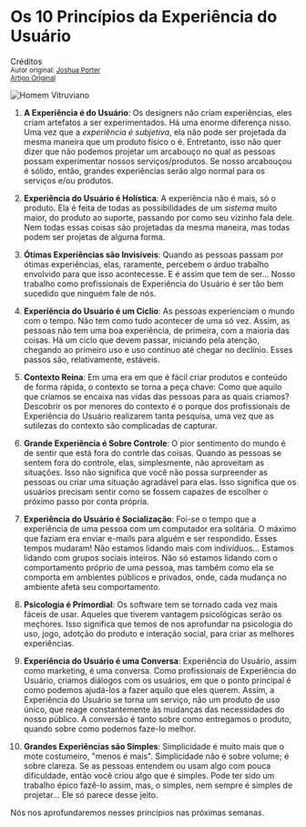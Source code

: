 Os 10 Princípios da Experiência do Usuário
===================
Créditos<br/>
<small>Autor original: [Joshua Porter](http://52weeksofux.com/)<br/>[Artigo Original](http://52weeksofux.com/post/475093254/10-principles-of-ux)</small>

![Homem Vitruviano](http://media.tumblr.com/tumblr_kzwf8c8eRA1qz7ace.jpg "Homem Vitruviano")

1. **A Experiência é do Usuário**: Os designers não criam experiências, eles criam artefatos a ser experimentados. Há uma enorme diferença nisso. Uma vez que a *experiência é subjetiva*, ela não pode ser projetada da mesma maneira que um produto físico o é. Entretanto, isso não quer dizer que não podemos projetar um arcabouço no qual as pessoas possam experimentar nossos serviços/produtos. Se nosso arcabouçou é sólido, então, grandes experiências serão algo normal para os serviços e/ou produtos.

2. **Experiência do Usuário é Holística**: A experiência não é mais, só o produto. Ela é feita de todas as possibilidades de um *sistema* muito maior, do produto ao suporte, passando por como seu vizinho fala dele. Nem todas essas coisas são projetadas da mesma maneira, mas todas podem ser projetas de alguma forma.

3. **Ótimas Experiências são Invisíveis**: Quando as pessoas passam por ótimas experiências, elas, raramente, percebem o árduo trabalho envolvido para que isso acontecesse. E é assim que tem de ser... Nosso trabalho como profissionais de Experiência do Usuário é ser tão bem sucedido que ninguém fale de nós.

4. **Experiência do Usuário é um Ciclio**: As pessoas experienciam o mundo com o tempo. Não tem como tudo acontecer de uma só vez. Assim, as pessoas não tem uma boa experiência, de primeira, com a maioria das coisas. Há um ciclo que devem passar, iniciando pela atenção, chegando ao primeiro uso e uso contínuo até chegar no declínio. Esses passos são, relativamente, estáveis.

5. **Contexto Reina**: Em uma era em que é fácil criar produtos e conteúdo de forma rápida, o contexto se torna a peça chave: Como que aquilo que criamos se encaixa nas vidas das pessoas para as quais criamos? Descobrir os por menores do contexto é o porque dos profissionais de Experiência do Usuário realizarem tanta pesquisa, uma vez que as sutilezas do contexto são complicadas de capturar.

6. **Grande Experiência é Sobre Controle**: O pior sentimento do mundo é de sentir que está fora do contrle das coisas. Quando as pessoas se sentem fora do controle, elas, simplesmente, não aproveitam as situações. Isso não significa que você não possa surpreender as pessoas ou criar uma situação agradável para elas. Isso significa que os usuários precisam sentir como se fossem capazes de escolher o próximo passo por conta própria.

7. **Experiência do Usuário é Socialização**: Foi-se o tempo que a experiência de uma pessoa com um computador era solitária. O máximo que faziam era enviar e-mails para alguém e ser respondido. Esses tempos mudaram! Não estamos lidando mais com indivíduos... Estamos lidando com grupos sociais inteiros. Não só estamos lidando com o comportamento próprio de uma pessoa, mas também como ela se comporta em ambientes públicos e privados, onde, cada mudança no ambiente afeta seu comportamento.

8. **Psicologia é Primordial**: Os software tem se tornado cada vez mais fáceis de usar. Aqueles que tiverem vantagem psicológicas serão os meçhores. Isso significa que temos de nos aprofundar na psicologia do uso, jogo, adotção do produto e interação social, para criar as melhores experiências.

9. **Experiência do Usuário é uma Conversa**: Experiência do Usuário, assim como marketing, é uma conversa. Como profissionais de Experiência do Usuário, criamos diálogos com os usuários, em que o ponto principal é como podemos ajudá-los a fazer aquilo que eles querem. Assim, a Experiência do Usuário se torna um serviço, não um produto de uso único, que reage constantemente às mudanças das necessidades do nosso público. A conversão é tanto sobre como entregamos o produto, quando sobre como podemos faze-lo melhor.

10. **Grandes Experiências são Simples**: Simplicidade é muito mais que o mote costumeiro, "menos é mais". Simplicidade não é sobre volume; é sobre clareza. Se as pessoas entendem ou usam algo com pouca dificuldade, então você criou algo que é simples. Pode ter sido um trabalho épico fazê-lo assim, mas, o simples, nem sempre é simples de projetar... Ele só parece desse jeito.

Nós nos aprofundaremos nesses princípios nas próximas semanas.
